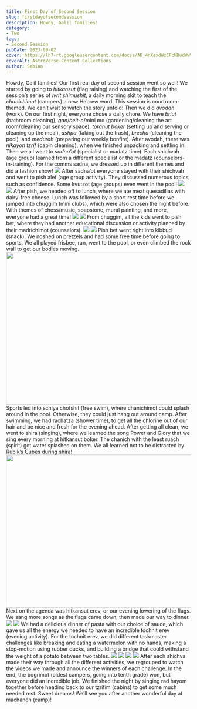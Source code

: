 ```yaml
---
title: First Day of Second Session
slug: firstdayofsecondsession
description: Howdy, Galil families!
category:
- Two
tags:
- Second Session
pubDate: 2023-09-02
cover: https://lh7-rt.googleusercontent.com/docsz/AD_4nXexdWzCFcMBudWwVmGV0qMKz9ML7SBfp5qUn3uOMa907h_sUNgOr3HzPeW2zQn17f4JR_uEeMMSAFW8b8neTit8w3i0yUGEPsqgptbQA2fINlm89dbmya3jAdWkqIChgEFi7UI8ENrY6aX0-h5YoZ1NkVY?key=7fLbUEW8U13YXpGPYy8k6Q
coverAlt: AstroVerse-Content Collections
author: Sebina
---
```


Howdy, Galil families!
Our first real day of second session went so well! We started by going to <em>hitkansut</em> (flag raising) and watching the first of the session’s series of <em>ivrit shimushit</em>, a daily morning skit to teach the <em>chanichimot</em> (campers) a new Hebrew word. This session is courtroom-themed. We can’t wait to watch the story unfold!
Then we did <em>avodah</em> (work). On our first night, everyone chose a daily chore. We have <em>briut</em> (bathroom cleaning), <em>gan</em>/<em>beit-o</em>/mini mo (gardening/cleaning the art room/cleaning our sensory space), <em>toranut boker</em> (setting up and serving or cleaning up the meal), <em>ashpa</em> (taking out the trash), <em>brecha</em> (cleaning the pool), and <em>medurah</em> (preparing our weekly bonfire). After avodah, there was <em>nikayon tzrif</em> (cabin cleaning), when we finished unpacking and settling in. Then we all went to <em>sadna’ot</em> (specialist or madatz time). Each shichvah (age group) learned from a different specialist or the madatz (counselors-in-training). For the comms sadna, we dressed up in different themes and did a fashion show!
<img src="https://lh7-rt.googleusercontent.com/docsz/AD_4nXexdWzCFcMBudWwVmGV0qMKz9ML7SBfp5qUn3uOMa907h_sUNgOr3HzPeW2zQn17f4JR_uEeMMSAFW8b8neTit8w3i0yUGEPsqgptbQA2fINlm89dbmya3jAdWkqIChgEFi7UI8ENrY6aX0-h5YoZ1NkVY?key=7fLbUEW8U13YXpGPYy8k6Q"/>
After sadna’ot everyone stayed with their shichvah and went to pish alef (age group activity). They discussed numerous topics, such as confidence. Some kvutzot (age groups) even went in the pool!
<img src="https://lh7-rt.googleusercontent.com/docsz/AD_4nXdKQ6OZn1IEtjbh-vIcQDsfSdUn9_JqHQZZpVirplQikmM0V7qdrdnmyNr2v7EX8U--5_rvm4gFFiYn19TOk89ERRggAPowh3ydhn2qNI3m7dW_4AGACRYhos1wLkMu5msDnKGpLE4CXHFof1ei1LBffx-F?key=7fLbUEW8U13YXpGPYy8k6Q"/>
<img src="https://lh7-rt.googleusercontent.com/docsz/AD_4nXf2dK1v7huFh2TgMqLN4rFXTXxf_X-vL4K7Iz6efmTa_LNcjxbys2IhNsBIvWUsj6v0TCxkhxlOcou3FymZEl0n0XXkXEyILAhurlZdFuaobomB-N7OxTYQYOafuFOfRUkS6QqufRUFnlC022o4vB4FIxE?key=7fLbUEW8U13YXpGPYy8k6Q"/>
After pish, we headed off to lunch, where we ate meat quesadillas with dairy-free cheese. Lunch was followed by a short rest time before we jumped into chuggim (mini clubs), which were also chosen the night before. With themes of chess/music, soapstone, mural painting, and more, everyone had a great time!
<img src="https://lh7-rt.googleusercontent.com/docsz/AD_4nXdDdTPxqq0brL9-hrnkvDeMka3PVcJtuP1VRQVCrlRSKVoC1Xk-0iUw-Mvv1B_SwRS4QPERzfUbS3Ox5wI_7R22GPQztUSRnh9hg79aKFBCmwoXkshyKfWP09Y4CJjFhPL86Oxt-Y4_JUcDzWb6N9rqjLV3?key=7fLbUEW8U13YXpGPYy8k6Q"/>
<img src="https://lh7-rt.googleusercontent.com/docsz/AD_4nXdgATulVb2yMXNuKDbTZGKSmCZrYEkGaQl_gppftDnkGSBkfYu9o7FG7TZJx1AVyaRuefAi_Z_qVjMz4huLBpMKAwSyb9C6ZhIDZLIUAEv12cK3-fDzJoDqvUZ2o3fuuuTKVKOYe6ULVLZYt9DuHdRsv7k?key=7fLbUEW8U13YXpGPYy8k6Q"/>
From chuggim, all the kids went to pish bet, where they had another educational discussion or activity planned by their madrichimot (counselors).
<img src="https://lh7-rt.googleusercontent.com/docsz/AD_4nXfKCl4lKXAfhbUsDURC9D9qALy8um_GeapyJlwJUa2w_z1Whrsj1rUdcv0CapPNhCposIfyatniegkSYGIYpJwAdLmBllryRjUgYVUSDjEW_E0Onr4OQBYbZkiM4fMSHtLjg-92fkCaMP7YTnMvGRVUZS7v?key=7fLbUEW8U13YXpGPYy8k6Q"/>
<img src="https://lh7-rt.googleusercontent.com/docsz/AD_4nXcVdw2g0u4nfrf2EXnMPkpShkLNmBVg5xB2gxDu3_CubUXrfhbvsAKyYBn7vNwWYOEMfmJA2wsPDIcpdkVOH0Rg3KOnRTYJPCgtl1HMfVnYznlFpJSNUJxRU2fbnULdRmV-PcRaqPLtUx3lFEs9sfyw0do?key=7fLbUEW8U13YXpGPYy8k6Q"/>
Pish bet went right into kibbud (snack). We noshed on pretzels and had some free time before going to sports. We all played frisbee, ran, went to the pool, or even climbed the rock wall to get our bodies moving.
<img decoding="async" fetchpriority="high" height="416" src="https://lh7-rt.googleusercontent.com/docsz/AD_4nXfoi5bmRcSoWgVahaLMF2-eSWX6EybwbFWD3Ni6E3hOY3hUzB5yLSAt43GvnpjAR7zfVXBHVyZvhiAkT4gYIen4MsMjyPXQMX3-OUmLtOwdjzAJlxyovc4-ytBAkzt5ZI5c7RgXW3C73UBfVgbGt7iFxrQ?key=7fLbUEW8U13YXpGPYy8k6Q" width="624"/>Sports led into schiya chofshit (free swim), where chanichimot could splash around in the pool. Otherwise, they could just hang out around camp. After swimming, we had rachatza (shower time), to get all the chlorine out of our hair and be nice and fresh for the evening ahead. After getting all clean, we went to shira (singing), where we learned the song Power and Glory that we sing every morning at hitkansut boker. The chanich with the least ruach (spirit) got water splashed on them. We all learned not to be distracted by Rubik’s Cubes during shira!
<img decoding="async" height="416" src="https://lh7-rt.googleusercontent.com/docsz/AD_4nXfQXgkbZBrJsL-F52CXfdStiKllieG7ChpifaNm0mM8MKq4kJMxftupmE1K2nxRwtFImO9oY-qjKAt_bBA3tu1ERNA5aD_2pdxAA7kr6-oK84WLWCRQj5Cv9B0Se5xC4TFOomi4RfMuT8QniszKM25oc8s?key=7fLbUEW8U13YXpGPYy8k6Q" width="624"/>
Next on the agenda was hitkansut erev, or our evening lowering of the flags. We sang more songs as the flags came down, then made our way to dinner.
<img src="https://lh7-rt.googleusercontent.com/docsz/AD_4nXfJ-8C--0rM_Sbi4JWf-pd6M_9-7weNITmp6jGz7LCOPi6QnXS-BI10fvl3wnP2b3egflTd686x6k9qLSJkUAMeeLdpC1a9C48BVuAol4XW5JxNoMgxSB4yBN5vVf6fAD7iY4q1E8e8bXWKJ8SNVmibm-Wt?key=7fLbUEW8U13YXpGPYy8k6Q"/>
<img src="https://lh7-rt.googleusercontent.com/docsz/AD_4nXeV1Js1uPH9SpJoi-VTnL0t1vI76ypxoOHqioHh2p8nlAyI9HckjLVuiFtp80J2z9Wd7tzbigi4PkUW8vacTLjVrzbF2nfornfuiBEbY8_FwxsqbNpu7jPMH_y1gXCZSsN4EPp5_6D5qi_cAc6N3j5V9ttd?key=7fLbUEW8U13YXpGPYy8k6Q"/>
We had a delicious dinner of pasta with our choice of sauce, which gave us all the energy we needed to have an incredible tochnit erev (evening activity). For the tochnit erev, we did different taskmaster challenges like breaking and eating a watermelon with no hands, making a stop-motion using rubber ducks, and building a bridge that could withstand the weight of a potato between two tables.
<img src="https://lh7-rt.googleusercontent.com/docsz/AD_4nXeyPZthQOy8JZlrIQKJHml-UPPXVsDacr65OaTT8cZPXz8l5cl-vH45vtgqvbMvR9LqXjcICacuAOGgM9ZrQnNhaPWiRuVv2uJmqd3gxDeY9dV2uae2niWmH3ZMmt1NOL6SRhMWFiSdCG_6KvNHGR6xz6-M?key=7fLbUEW8U13YXpGPYy8k6Q"/>
<img src="https://lh7-rt.googleusercontent.com/docsz/AD_4nXfBp0kobv2Rdz6wMEVGUxbPRT5R_N1GjX5hOz9dqPkg8FYMJo0DO08Azi9r6qbRGg3vhzBOfLbpeYlHCsXHcrDf4mHm6UXb7xm6Uc87jbCUNBM1uLJDuxW06xUZtZAvrO6lrzlsgQrFVRKgZcBfdG9W6jEA?key=7fLbUEW8U13YXpGPYy8k6Q"/>
<img src="https://lh7-rt.googleusercontent.com/docsz/AD_4nXdTkenU_sDn1YdMpEyEAxYazMeqRBTsoCBM9XP15VK5eNn5kY1i1qc4e2jo8a-ZRVu28iekRZ-YilkmHoITk07QQOwKY8R6qNq0AtTmZ-gDlAxpQ28xTgp17uR9M7DCI1OunsJ7NrMNX2uOhuyguJe8L047?key=7fLbUEW8U13YXpGPYy8k6Q"/>
<img src="https://lh7-rt.googleusercontent.com/docsz/AD_4nXchtC4G8liXb0CYLHO6w2pJAz6MWjqPTiNxnN1foIcuO1IuvtCpLDtHBTsALfo-SxBSgmUKc3XF6uN008zmI6MkcpoIU-yB48yilBne4xOcBG8UNxAggvmhx-lsK3D9ViKP2vSTpb37vQVMnwyKH3POl2yB?key=7fLbUEW8U13YXpGPYy8k6Q"/>
After each shichva made their way through all the different activities, we regrouped to watch the videos we made and announce the winners of each challenge. In the end, the bogrimot (oldest campers, going into tenth grade) won, but everyone did an incredible job. We finished the night by singing rad hayom together before heading back to our tzrifim (cabins) to get some much needed rest. Sweet dreams! We’ll see you after another wonderful day at machaneh (camp)!

